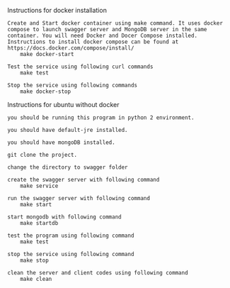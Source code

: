 Instructions for docker installation

    Create and Start docker container using make command. It uses docker compose to launch swagger server and MongoDB server in the same container. You will need Docker and Docer Compose installed. Instructions to install docker compose can be found at https://docs.docker.com/compose/install/
        make docker-start

    Test the service using following curl commands
        make test

    Stop the service using following commands
        make docker-stop

Instructions for ubuntu without docker

    you should be running this program in python 2 environment.

    you should have default-jre installed.

    you should have mongoDB installed.

    git clone the project.

    change the directory to swagger folder

    create the swagger server with following command
        make service

    run the swagger server with following command
        make start

    start mongodb with following command
        make startdb

    test the program using following command
        make test

    stop the service using following command
        make stop

    clean the server and client codes using following command
        make clean
